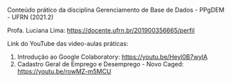 Conteúdo prático da disciplina Gerenciamento de Base de Dados - PPgDEM - UFRN (2021.2)

Profa. Luciana Lima: https://docente.ufrn.br/201900356665/perfil

Link do YouTube das video-aulas práticas:
1) Introdução ao Google Colaboratory: https://youtu.be/Heyl0B7wylA
2) Cadastro Geral de Emprego e Desemprego - Novo Caged: https://youtu.be/rowMZ-m5MCU
